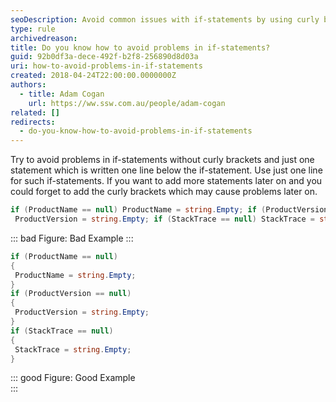 ```yaml
---
seoDescription: Avoid common issues with if-statements by using curly brackets to group multiple statements and prevent errors when adding more code later.
type: rule
archivedreason:
title: Do you know how to avoid problems in if-statements?
guid: 92b0df3a-dece-492f-b2f8-256890d8d03a
uri: how-to-avoid-problems-in-if-statements
created: 2018-04-24T22:00:00.0000000Z
authors:
  - title: Adam Cogan
    url: https://ww.ssw.com.au/people/adam-cogan
related: []
redirects:
  - do-you-know-how-to-avoid-problems-in-if-statements
---
```


Try to avoid problems in if-statements without curly brackets and just one statement which is written one line below the if-statement. Use just one line for such if-statements. If you want to add more statements later on and you could forget to add the curly brackets which may cause problems later on.

<!--endintro-->

```cs
if (ProductName == null) ProductName = string.Empty; if (ProductVersion == null)
 ProductVersion = string.Empty; if (StackTrace == null) StackTrace = string.Empty;
```

::: bad
Figure: Bad Example
:::

```cs
if (ProductName == null)
{
 ProductName = string.Empty;
}
if (ProductVersion == null)
{
 ProductVersion = string.Empty;
}
if (StackTrace == null)
{
 StackTrace = string.Empty;
}
```

::: good
Figure: Good Example  
:::
